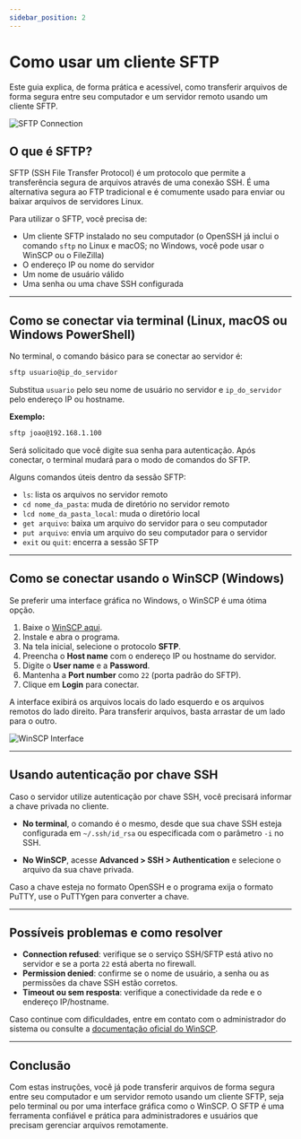 ```yaml
---
sidebar_position: 2
---
```


# Como usar um cliente SFTP

Este guia explica, de forma prática e acessível, como transferir arquivos de forma segura entre seu computador e um servidor remoto usando um cliente SFTP.

![SFTP Connection](https://upload.wikimedia.org/wikipedia/commons/thumb/c/cb/SFTP_connection_diagram.svg/1200px-SFTP_connection_diagram.svg.png)

## O que é SFTP?

SFTP (SSH File Transfer Protocol) é um protocolo que permite a transferência segura de arquivos através de uma conexão SSH. É uma alternativa segura ao FTP tradicional e é comumente usado para enviar ou baixar arquivos de servidores Linux.

Para utilizar o SFTP, você precisa de:

- Um cliente SFTP instalado no seu computador (o OpenSSH já inclui o comando `sftp` no Linux e macOS; no Windows, você pode usar o WinSCP ou o FileZilla)
- O endereço IP ou nome do servidor
- Um nome de usuário válido
- Uma senha ou uma chave SSH configurada

---

## Como se conectar via terminal (Linux, macOS ou Windows PowerShell)

No terminal, o comando básico para se conectar ao servidor é:

```bash
sftp usuario@ip_do_servidor
```

Substitua `usuario` pelo seu nome de usuário no servidor e `ip_do_servidor` pelo endereço IP ou hostname.

**Exemplo:**

```bash
sftp joao@192.168.1.100
```

Será solicitado que você digite sua senha para autenticação. Após conectar, o terminal mudará para o modo de comandos do SFTP.

Alguns comandos úteis dentro da sessão SFTP:

- `ls`: lista os arquivos no servidor remoto
- `cd nome_da_pasta`: muda de diretório no servidor remoto
- `lcd nome_da_pasta_local`: muda o diretório local
- `get arquivo`: baixa um arquivo do servidor para o seu computador
- `put arquivo`: envia um arquivo do seu computador para o servidor
- `exit` ou `quit`: encerra a sessão SFTP

---

## Como se conectar usando o WinSCP (Windows)

Se preferir uma interface gráfica no Windows, o WinSCP é uma ótima opção.

1. Baixe o [WinSCP aqui](https://winscp.net/eng/download.php).
2. Instale e abra o programa.
3. Na tela inicial, selecione o protocolo **SFTP**.
4. Preencha o **Host name** com o endereço IP ou hostname do servidor.
5. Digite o **User name** e a **Password**.
6. Mantenha a **Port number** como `22` (porta padrão do SFTP).
7. Clique em **Login** para conectar.

A interface exibirá os arquivos locais do lado esquerdo e os arquivos remotos do lado direito. Para transferir arquivos, basta arrastar de um lado para o outro.

![WinSCP Interface](https://winscp.net/eng/docs/screenshots/winscp.png)

---

## Usando autenticação por chave SSH

Caso o servidor utilize autenticação por chave SSH, você precisará informar a chave privada no cliente.

- **No terminal**, o comando é o mesmo, desde que sua chave SSH esteja configurada em `~/.ssh/id_rsa` ou especificada com o parâmetro `-i` no SSH.

- **No WinSCP**, acesse **Advanced > SSH > Authentication** e selecione o arquivo da sua chave privada.

Caso a chave esteja no formato OpenSSH e o programa exija o formato PuTTY, use o PuTTYgen para converter a chave.

---

## Possíveis problemas e como resolver

- **Connection refused**: verifique se o serviço SSH/SFTP está ativo no servidor e se a porta `22` está aberta no firewall.
- **Permission denied**: confirme se o nome de usuário, a senha ou as permissões da chave SSH estão corretos.
- **Timeout ou sem resposta**: verifique a conectividade da rede e o endereço IP/hostname.

Caso continue com dificuldades, entre em contato com o administrador do sistema ou consulte a [documentação oficial do WinSCP](https://winscp.net/eng/docs/start).

---

## Conclusão

Com estas instruções, você já pode transferir arquivos de forma segura entre seu computador e um servidor remoto usando um cliente SFTP, seja pelo terminal ou por uma interface gráfica como o WinSCP. O SFTP é uma ferramenta confiável e prática para administradores e usuários que precisam gerenciar arquivos remotamente.
